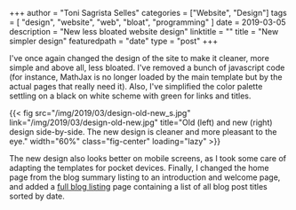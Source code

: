 +++
author = "Toni Sagrista Selles"
categories = ["Website", "Design"]
tags = [ "design", "website", "web", "bloat", "programming" ]
date = 2019-03-05
description = "New less bloated website design"
linktitle = ""
title = "New simpler design"
featuredpath = "date"
type = "post"
+++

I've once again changed the design of the site to make it cleaner, more simple and above all, less bloated. I've removed a bunch of javascript code (for instance, MathJax is no longer loaded by the main template but by the actual pages that really need it). Also, I've simplified the color palette settling on a black on white scheme with green for links and titles.

{{< fig src="/img/2019/03/design-old-new_s.jpg" link="/img/2019/03/design-old-new.jpg" title="Old (left) and new (right) design side-by-side. The new design is cleaner and more pleasant to the eye." width="60%" class="fig-center" loading="lazy" >}}

The new design also looks better on mobile screens, as I took some care of adapting the templates for pocket devices. Finally, I changed the home page from the blog summary listing to an introduction and welcome page, and added a [full blog listing](/posts-list) page containing a list of all blog post titles sorted by date.
